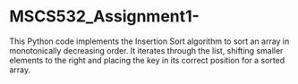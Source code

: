 # MSCS532_Assignment1-
This Python code implements the Insertion Sort algorithm to sort an array in monotonically decreasing order. It iterates through the list, shifting smaller elements to the right and placing the key in its correct position for a sorted array.
